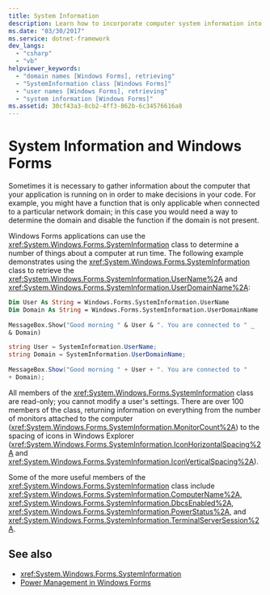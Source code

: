 ```yaml
---
title: System Information
description: Learn how to incorporate computer system information into Windows Forms applications using the System.Windows.Forms.SystemInformation class.
ms.date: "03/30/2017"
ms.service: dotnet-framework
dev_langs: 
  - "csharp"
  - "vb"
helpviewer_keywords: 
  - "domain names [Windows Forms], retrieving"
  - "SystemInformation class [Windows Forms]"
  - "user names [Windows Forms], retrieving"
  - "system information [Windows Forms]"
ms.assetid: 30cf43a3-8cb2-4ff3-862b-6c34576616a8
---
```

# System Information and Windows Forms

Sometimes it is necessary to gather information about the computer that your application is running on in order to make decisions in your code. For example, you might have a function that is only applicable when connected to a particular network domain; in this case you would need a way to determine the domain and disable the function if the domain is not present.  
  
Windows Forms applications can use the <xref:System.Windows.Forms.SystemInformation> class to determine a number of things about a computer at run time. The following example demonstrates using the <xref:System.Windows.Forms.SystemInformation> class to retrieve the <xref:System.Windows.Forms.SystemInformation.UserName%2A> and <xref:System.Windows.Forms.SystemInformation.UserDomainName%2A>:  
  
```vb  
Dim User As String = Windows.Forms.SystemInformation.UserName  
Dim Domain As String = Windows.Forms.SystemInformation.UserDomainName  
  
MessageBox.Show("Good morning " & User & ". You are connected to " _  
& Domain)  
```  
  
```csharp  
string User = SystemInformation.UserName;  
string Domain = SystemInformation.UserDomainName;  
  
MessageBox.Show("Good morning " + User + ". You are connected to "
+ Domain);
```  
  
All members of the <xref:System.Windows.Forms.SystemInformation> class are read-only; you cannot modify a user's settings. There are over 100 members of the class, returning information on everything from the number of monitors attached to the computer (<xref:System.Windows.Forms.SystemInformation.MonitorCount%2A>) to the spacing of icons in Windows Explorer (<xref:System.Windows.Forms.SystemInformation.IconHorizontalSpacing%2A> and <xref:System.Windows.Forms.SystemInformation.IconVerticalSpacing%2A>).  
  
Some of the more useful members of the <xref:System.Windows.Forms.SystemInformation> class include <xref:System.Windows.Forms.SystemInformation.ComputerName%2A>, <xref:System.Windows.Forms.SystemInformation.DbcsEnabled%2A>, <xref:System.Windows.Forms.SystemInformation.PowerStatus%2A>, and <xref:System.Windows.Forms.SystemInformation.TerminalServerSession%2A>.  
  
## See also

- <xref:System.Windows.Forms.SystemInformation>
- [Power Management in Windows Forms](power-management-in-windows-forms.md)

